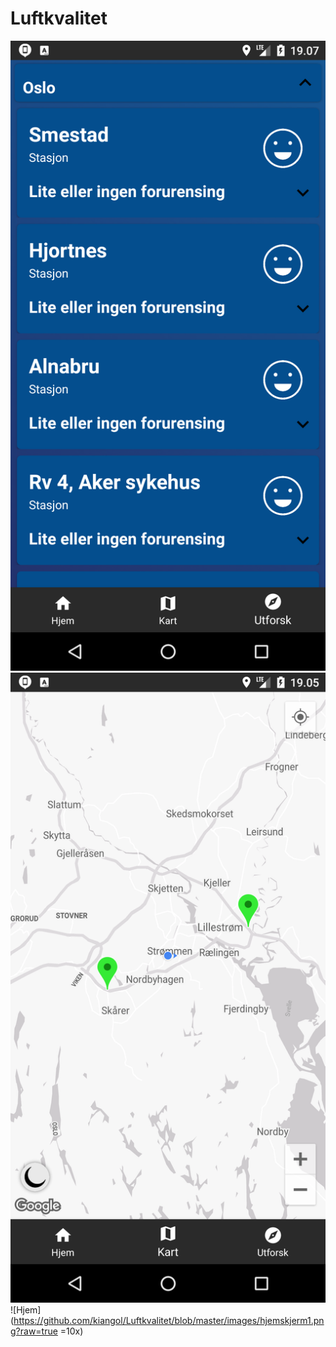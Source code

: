 # Luftkvalitet

![Utforsk](https://github.com/kiangol/Luftkvalitet/blob/master/images/utforsk.png?raw=true "Utforsk")
![Kart](https://github.com/kiangol/Luftkvalitet/blob/master/images/kart.png?raw=true "Kart")
![Hjem](https://github.com/kiangol/Luftkvalitet/blob/master/images/hjemskjerm1.png?raw=true =10x)
